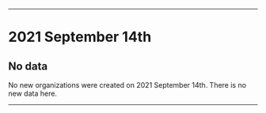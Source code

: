 
***

# 2021 September 14th

## No data

No new organizations were created on 2021 September 14th. There is no new data here.

***
